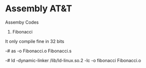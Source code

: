 Assembly AT&T
========

Assemby Codes

1) Fibonacci

It only compile fine in 32 bits

-# as -o Fibonacci.o Fibonacci.s

-# ld -dynamic-linker /lib/ld-linux.so.2 -lc -o fibonacci Fibonacci.o
